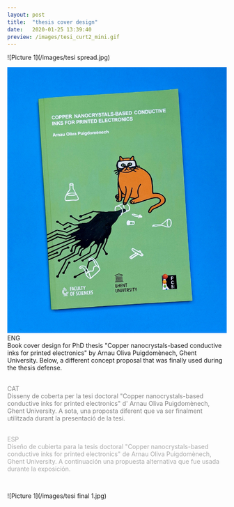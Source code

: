 ```yaml
---
layout: post
title:  "thesis cover design"
date:   2020-01-25 13:39:40
preview: /images/tesi_curt2_mini.gif
---
```


![Picture 1](/images/tesi spread.jpg)

<div class="row">

  <div class="column">

   <img src="/images/tesi_impresa.jpg" alt="drawing" width="1400px">
   </div>

   <div class="column">
  ENG<br>
  Book cover design for PhD thesis "Copper nanocrystals-based conductive inks for printed electronics" by Arnau Oliva Puigdomènech, Ghent University.
  Below, a different concept proposal that was finally used during the thesis defense.<br><br>


  <font color="#808080">CAT<br>
  Disseny de coberta per la tesi doctoral "Copper nanocrystals-based conductive inks for printed electronics" d' Arnau Oliva Puigdomènech, Ghent University.
  A sota, una proposta diferent que va ser finalment utilitzada durant la presentació de la tesi.</font><br><br>


  <font color="#A9A9A9">ESP<br>
  Diseño de cubierta  para la tesis doctoral "Copper nanocrystals-based conductive inks for printed electronics" de Arnau Oliva Puigdomènech, Ghent University.
  A continuación una propuesta alternativa que fue usada durante la exposición.
  </font>

  </div>

 </div><br>

 ![Picture 1](/images/tesi final 1.jpg)
